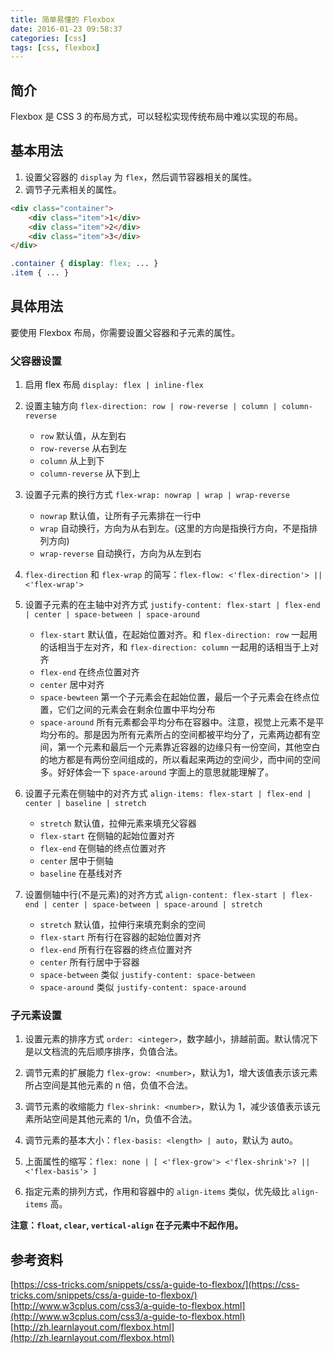 ```yaml
---
title: 简单易懂的 Flexbox
date: 2016-01-23 09:58:37
categories: [css]
tags: [css, flexbox]
---
```


## 简介

Flexbox 是 CSS 3 的布局方式，可以轻松实现传统布局中难以实现的布局。

## 基本用法

1. 设置父容器的 `display` 为 `flex`，然后调节容器相关的属性。
2. 调节子元素相关的属性。

```html
<div class="container">
    <div class="item">1</div>
    <div class="item">2</div>
    <div class="item">3</div>
</div>
```

```css
.container { display: flex; ... }
.item { ... }
```

## 具体用法

要使用 Flexbox 布局，你需要设置父容器和子元素的属性。

### 父容器设置
1. 启用 flex 布局 `display: flex | inline-flex`

2. 设置主轴方向 `flex-direction: row | row-reverse | column | column-reverse`
   - `row` 默认值，从左到右
   - `row-reverse` 从右到左
   - `column` 从上到下
   - `column-reverse` 从下到上

3. 设置子元素的换行方式 `flex-wrap: nowrap | wrap | wrap-reverse`
   - `nowrap` 默认值，让所有子元素排在一行中
   - `wrap` 自动换行，方向为从右到左。(这里的方向是指换行方向，不是指排列方向)
   - `wrap-reverse` 自动换行，方向为从左到右

4. `flex-direction` 和 `flex-wrap` 的简写：`flex-flow: <'flex-direction'> || <'flex-wrap'>` 

5. 设置子元素的在主轴中对齐方式 `justify-content: flex-start | flex-end | center | space-between | space-around`
   - `flex-start` 默认值，在起始位置对齐。和 `flex-direction: row` 一起用的话相当于左对齐，和 `flex-direction: column` 一起用的话相当于上对齐
   - `flex-end` 在终点位置对齐
   - `center` 居中对齐
   - `space-bewteen` 第一个子元素会在起始位置，最后一个子元素会在终点位置，它们之间的元素会在剩余位置中平均分布
   - `space-around` 所有元素都会平均分布在容器中。注意，视觉上元素不是平均分布的。那是因为所有元素所占的空间都被平均分了，元素两边都有空间，第一个元素和最后一个元素靠近容器的边缘只有一份空间，其他空白的地方都是有两份空间组成的，所以看起来两边的空间少，而中间的空间多。好好体会一下 `space-around` 字面上的意思就能理解了。

6. 设置子元素在侧轴中的对齐方式 `align-items: flex-start | flex-end | center | baseline | stretch`
   - `stretch` 默认值，拉伸元素来填充父容器
   - `flex-start` 在侧轴的起始位置对齐
   - `flex-end` 在侧轴的终点位置对齐
   - `center` 居中于侧轴
   - `baseline` 在基线对齐

7. 设置侧轴中行(不是元素)的对齐方式 `align-content: flex-start | flex-end | center | space-between | space-around | stretch`
   - `stretch` 默认值，拉伸行来填充剩余的空间
   - `flex-start` 所有行在容器的起始位置对齐
   - `flex-end` 所有行在容器的终点位置对齐
   - `center` 所有行居中于容器
   - `space-between` 类似 `justify-content: space-between`
   - `space-around` 类似 `justify-content: space-around`

### 子元素设置

1. 设置元素的排序方式 `order: <integer>`，数字越小，排越前面。默认情况下是以文档流的先后顺序排序，负值合法。

2. 调节元素的扩展能力 `flex-grow: <number>`，默认为1，增大该值表示该元素所占空间是其他元素的 n 倍，负值不合法。

3. 调节元素的收缩能力 `flex-shrink: <number>`，默认为 1，减少该值表示该元素所站空间是其他元素的 1/n，负值不合法。

4. 调节元素的基本大小：`flex-basis: <length> | auto`，默认为 auto。

5. 上面属性的缩写：`flex: none | [ <'flex-grow'> <'flex-shrink'>? || <'flex-basis'> ]`

6. 指定元素的排列方式，作用和容器中的 `align-items` 类似，优先级比 `align-items` 高。

**注意：`float`, `clear`, `vertical-align` 在子元素中不起作用。**



## 参考资料
[https://css-tricks.com/snippets/css/a-guide-to-flexbox/](https://css-tricks.com/snippets/css/a-guide-to-flexbox/)
[http://www.w3cplus.com/css3/a-guide-to-flexbox.html](http://www.w3cplus.com/css3/a-guide-to-flexbox.html)
[http://zh.learnlayout.com/flexbox.html](http://zh.learnlayout.com/flexbox.html)

